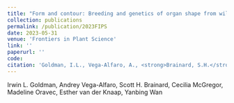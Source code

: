 ```yaml
---
title: "Form and contour: Breeding and genetics of organ shape from wild relatives to modern vegetable crops"
collection: publications
permalink: /publication/2023FIPS
date: 2023-05-31
venue: 'Frontiers in Plant Science'
link: ''
paperurl: ''
code: 
citation: 'Goldman, I.L., Vega-Alfaro, A., <strong>Brainard, S.H.</strong>, McGregor, C., Oravec, M., van der Knaap, E., Wan, Y. Form and contour: Breeding and genetics of organ shape from wild relatives to modern vegetable crops. <i>Frontiers in Plant Science</i> Under review (2023)'
---
```


Irwin L. Goldman, Andrey Vega-Alfaro, Scott H. Brainard, Cecilia McGregor, Madeline
Oravec, Esther van der Knaap, Yanbing Wan
